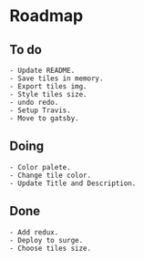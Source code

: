 # Roadmap

## To do
    - Update README.
    - Save tiles in memory.
    - Export tiles img.
    - Style tiles size.
    - undo redo.
    - Setup Travis.
    - Move to gatsby.

## Doing    
    - Color palete.    
    - Change tile color.
    - Update Title and Description.

## Done
    - Add redux.
    - Deploy to surge.
    - Choose tiles size.

